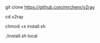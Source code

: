 git clone https://github.com/mrchenr/v2ray




cd v2ray



chmod +x install.sh



./install.sh local
